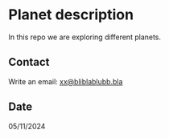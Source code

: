 # Planet description

In this repo we are exploring different planets.

## Contact

Write an email: xx@bliblablubb.bla

## Date

05/11/2024
